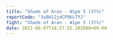 ```yaml
---
title: "Shade of Aran - Wipe 5 (37%)"
reportCode: "3yBH12jdCP9bLTYJ"
fight: "Shade of Aran - Wipe 5 (37%)"
date: 2021-06-07T18:57:55.202000+00:00
---
```

